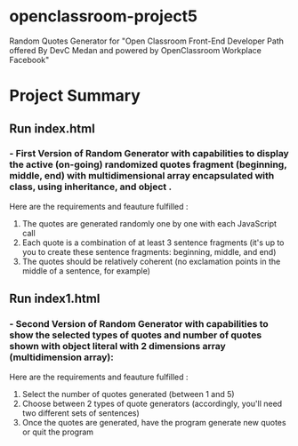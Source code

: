 # openclassroom-project5
Random Quotes Generator for "Open Classroom Front-End Developer Path offered By DevC Medan and powered by OpenClassroom Workplace Facebook"

# Project Summary 
## Run index.html 
### - First Version of Random Generator with capabilities to display the active (on-going) randomized quotes fragment (beginning, middle, end) with multidimensional array encapsulated with class, using inheritance, and object .
Here are the requirements and feauture fulfilled : 
1. The quotes are generated randomly one by one with each JavaScript call
2. Each quote is a combination of at least 3 sentence fragments (it's up to you to create these sentence fragments: beginning, middle, and end) 
3. The quotes should be relatively coherent (no exclamation points in the middle of a sentence, for example)

## Run index1.html
### - Second Version of Random Generator with capabilities to show the selected types of quotes and number of quotes shown with object literal with 2 dimensions array (multidimension array):
Here are the requirements and feauture fulfilled : 
1. Select the number of quotes generated (between 1 and 5)
2. Choose between 2 types of quote generators (accordingly, you'll need two different sets of sentences)
3. Once the quotes are generated, have the program generate new quotes or quit the program


